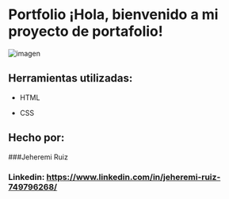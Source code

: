 # Portfolio ¡Hola, bienvenido a mi proyecto de portafolio!

![imagen](https://user-images.githubusercontent.com/77756047/211304452-220fedf0-f91b-490f-8a65-a60ce860bc5c.png)

## Herramientas utilizadas:

* HTML

* CSS

## Hecho por:

###Jeheremi Ruiz

### Linkedin: https://www.linkedin.com/in/jeheremi-ruiz-749796268/
